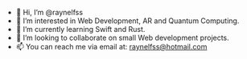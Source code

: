 - 👋 Hi, I’m @raynelfss
- 👀 I’m interested in Web Development, AR and Quantum Computing.
- 🌱 I’m currently learning Swift and Rust.
- 💞️ I’m looking to collaborate on small Web development projects.
- 📫 You can reach me via email at: raynelfss@hotmail.com

<!---
raynelfss/raynelfss is a ✨ special ✨ repository because its `README.md` (this file) appears on your GitHub profile.
You can click the Preview link to take a look at your changes.
--->

